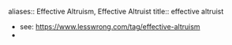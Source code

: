 aliases:: Effective Altruism, Effective Altruist
title:: effective altruist

- see: https://www.lesswrong.com/tag/effective-altruism
-